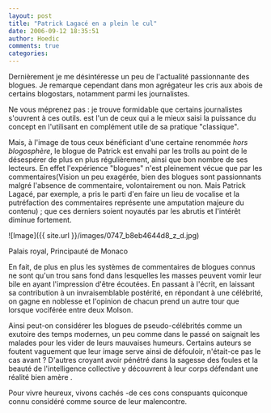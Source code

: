 ```yaml
---
layout: post
title: "Patrick Lagacé en a plein le cul"
date: 2006-09-12 18:35:51
author: Hoedic
comments: true
categories: 
---
```



Dernièrement je me désintéresse un peu de l'actualité passionnante des blogues. Je remarque cependant dans mon agrégateur les cris aux abois de certains blogostars, notamment parmi les journalistes.

Ne vous méprenez pas : je trouve formidable que certains journalistes s'ouvrent à ces outils.  est l'un de ceux qui a le mieux saisi la puissance du concept en l'utilisant en complément utile de sa pratique "classique".

Mais, à l'image de tous ceux bénéficiant d'une certaine renommée *hors blogosphère*, le blogue de Patrick est envahi par les trolls au point de le désespérer de plus en plus régulièrement, ainsi que bon nombre de ses lecteurs. En effet l'expérience "blogues" n'est pleinement vécue que par les commentaires(Vision un peu exagérée, bien des blogues sont passionnants malgré l'absence de commentaire, volontairement ou non. Mais Patrick Lagacé, par exemple, a pris le parti d'en faire un lieu de vocalise et la putréfaction des commentaires représente une amputation majeure du contenu) ; que ces derniers soient noyautés par les abrutis et l'intérêt diminue fortement.


![Image]({{ site.url }}/images/0747_b8eb4644d8_z_d.jpg)
<div class="photoattrib">Palais royal, Principauté de Monaco</div>



En fait, de plus en plus les systèmes de commentaires de blogues connus ne sont qu'un trou sans fond dans lesquelles les masses peuvent vomir leur bile en ayant l'impression d'être écoutées. En passant à l'écrit, en laissant sa contribution à un invraisemblable postérité, en répondant à une célébrité, on gagne en noblesse et l'opinion de chacun prend un autre tour que lorsque vociférée entre deux Molson.

Ainsi peut-on considérer les blogues de pseudo-célébrités comme un exutoire des temps modernes, un peu comme dans le passé on saignait les malades pour les vider de leurs mauvaises humeurs. Certains auteurs se foutent vaguement que leur image serve ainsi de défouloir, n'était-ce pas le cas avant ? D'autres croyant avoir pénétré dans la sagesse des foules et la beauté de l'intelligence collective y découvrent à leur corps défendant une réalité bien amère .

Pour vivre heureux, vivons cachés -de ces cons conspuants quiconque connu considéré comme source de leur malencontre.